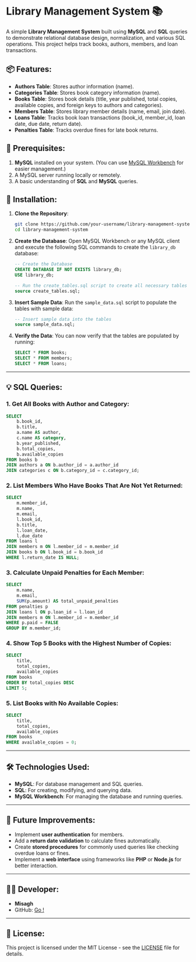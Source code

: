 # Library Management System 📚

A simple **Library Management System** built using **MySQL** and **SQL** queries to demonstrate relational database design, normalization, and various SQL operations. This project helps track books, authors, members, and loan transactions.

## 📦 Features:
- **Authors Table**: Stores author information (name).
- **Categories Table**: Stores book category information (name).
- **Books Table**: Stores book details (title, year published, total copies, available copies, and foreign keys to authors and categories).
- **Members Table**: Stores library member details (name, email, join date).
- **Loans Table**: Tracks book loan transactions (book_id, member_id, loan date, due date, return date).
- **Penalties Table**: Tracks overdue fines for late book returns.

## 🔧 Prerequisites:
1. **MySQL** installed on your system. (You can use [MySQL Workbench](https://dev.mysql.com/downloads/workbench/) for easier management.)
2. A MySQL server running locally or remotely.
3. A basic understanding of **SQL** and **MySQL** queries.

## 📝 Installation:

1. **Clone the Repository**:
   ```bash
   git clone https://github.com/your-username/library-management-system.git
   cd library-management-system
   ```

2. **Create the Database**:
   Open MySQL Workbench or any MySQL client and execute the following SQL commands to create the `library_db` database:
   ```sql
   -- Create the Database
   CREATE DATABASE IF NOT EXISTS library_db;
   USE library_db;

   -- Run the create_tables.sql script to create all necessary tables
   source create_tables.sql;
   ```

3. **Insert Sample Data**:
   Run the `sample_data.sql` script to populate the tables with sample data:
   ```sql
   -- Insert sample data into the tables
   source sample_data.sql;
   ```

4. **Verify the Data**:
   You can now verify that the tables are populated by running:
   ```sql
   SELECT * FROM books;
   SELECT * FROM members;
   SELECT * FROM loans;
   ```

---

## 💡 SQL Queries:

### 1. **Get All Books with Author and Category**:
   ```sql
   SELECT 
       b.book_id,
       b.title,
       a.name AS author,
       c.name AS category,
       b.year_published,
       b.total_copies,
       b.available_copies
   FROM books b
   JOIN authors a ON b.author_id = a.author_id
   JOIN categories c ON b.category_id = c.category_id;
   ```

### 2. **List Members Who Have Books That Are Not Yet Returned**:
   ```sql
   SELECT 
       m.member_id,
       m.name,
       m.email,
       l.book_id,
       b.title,
       l.loan_date,
       l.due_date
   FROM loans l
   JOIN members m ON l.member_id = m.member_id
   JOIN books b ON l.book_id = b.book_id
   WHERE l.return_date IS NULL;
   ```

### 3. **Calculate Unpaid Penalties for Each Member**:
   ```sql
   SELECT 
       m.name,
       m.email,
       SUM(p.amount) AS total_unpaid_penalties
   FROM penalties p
   JOIN loans l ON p.loan_id = l.loan_id
   JOIN members m ON l.member_id = m.member_id
   WHERE p.paid = FALSE
   GROUP BY m.member_id;
   ```

### 4. **Show Top 5 Books with the Highest Number of Copies**:
   ```sql
   SELECT 
       title,
       total_copies,
       available_copies
   FROM books
   ORDER BY total_copies DESC
   LIMIT 5;
   ```

### 5. **List Books with No Available Copies**:
   ```sql
   SELECT 
       title,
       total_copies,
       available_copies
   FROM books
   WHERE available_copies = 0;
   ```

---

## 🛠️ Technologies Used:
- **MySQL**: For database management and SQL queries.
- **SQL**: For creating, modifying, and querying data.
- **MySQL Workbench**: For managing the database and running queries.

---

## 🚀 Future Improvements:
- Implement **user authentication** for members.
- Add a **return date validation** to calculate fines automatically.
- Create **stored procedures** for commonly used queries like checking overdue loans or fines.
- Implement a **web interface** using frameworks like **PHP** or **Node.js** for better interaction.

---

## 👨‍💻 Developer:

- **Misagh**
- GitHub: [Go !](https://github.com/MisaghmomeniB)

---

## 📑 License:

This project is licensed under the MIT License - see the [LICENSE](LICENSE) file for details.
```
